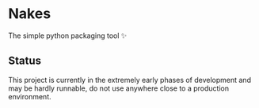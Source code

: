 # Nakes

The simple python packaging tool ✨

## Status

This project is currently in the extremely early phases of development and may be hardly runnable, do not use anywhere close to a production environment.
